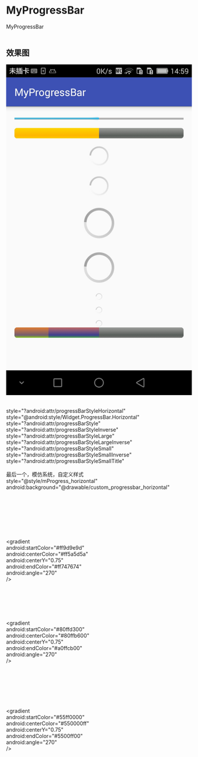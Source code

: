 # MyProgressBar
MyProgressBar
<br/><br/>

## 效果图

 ![Screenshots](https://github.com/xqgdmg/MyProgressBar/blob/master/imgs/progress.jpeg)
 <br/><br/>
 
 style="?android:attr/progressBarStyleHorizontal"<br/>
 style="@android:style/Widget.ProgressBar.Horizontal"<br/>
 style="?android:attr/progressBarStyle"<br/>
 style="?android:attr/progressBarStyleInverse"<br/>
 style="?android:attr/progressBarStyleLarge"<br/>
 style="?android:attr/progressBarStyleLargeInverse"<br/>
 style="?android:attr/progressBarStyleSmall"<br/>
 style="?android:attr/progressBarStyleSmallInverse"<br/>
 style="?android:attr/progressBarStyleSmallTitle"<br/>
 <br/>
 最后一个，模仿系统，自定义样式 <br/>
 style="@style/mProgress_horizontal"<br/>
 android:background="@drawable/custom_progressbar_horizontal"<br/><br/>
 
 <?xml version="1.0" encoding="utf-8"?><br/>
 <layer-list xmlns:android="http://schemas.android.com/apk/res/android"><br/>
     <item android:id="@android:id/background"><br/>
         <shape><br/>
             <corners android:radius="5dip" /><br/>
             <gradient<br/>
                 android:startColor="#ff9d9e9d"<br/>
                 android:centerColor="#ff5a5d5a"<br/>
                 android:centerY="0.75"<br/>
                 android:endColor="#ff747674"<br/>
                 android:angle="270"<br/>
                 /><br/>
         </shape><br/>
     </item><br/>
     <item android:id="@android:id/secondaryProgress"><br/>
         <clip><br/>
             <shape><br/>
                 <corners android:radius="5dip" /><br/>
                 <gradient<br/>
                     android:startColor="#80ffd300"<br/>
                     android:centerColor="#80ffb600"<br/>
                     android:centerY="0.75"<br/>
                     android:endColor="#a0ffcb00"<br/>
                     android:angle="270"<br/>
                     /><br/>
             </shape><br/>
         </clip><br/>
     </item><br/>
     <item android:id="@android:id/progress"><br/>
         <clip><br/>
             <shape><br/>
                 <corners android:radius="5dip" /><br/>
                 <gradient<br/>
                     android:startColor="#55ff0000"<br/>
                     android:centerColor="#550000ff"<br/>
                     android:centerY="0.75"<br/>
                     android:endColor="#5500ff00"<br/>
                     android:angle="270"<br/>
                     /><br/>
             </shape><br/>
         </clip><br/>
     </item><br/>
 </layer-list><br/>
 

